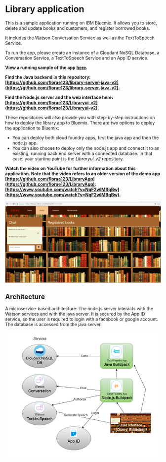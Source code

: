 # Library application

This is a sample application running on IBM Bluemix. It allows you to store, delete and update books and customers, and register borrowed books.

It includes the Watson Conversation Service as well as the TextToSpeech Service.

To run the app, please create an instance of a Cloudant NoSQL Database, a Conversation Service, a TextToSpeech Service and an App ID service.

**View a running sample of the app [here](https://libraryui-demo-1.mybluemix.net/).**

**Find the Java backend in this repository: [https://github.com/florae123/library-server-java-v2](https://github.com/florae123/library-server-java-v2).**

**Find the Node.js server and the web interface here: [https://github.com/florae123/Libraryui-v2](https://github.com/florae123/Libraryui-v2).**

These repositories will also provide you with step-by-step instructions on how to deploy the library app to Bluemix. There are two options to deploy the application to Bluemix:
  * You can deploy both cloud foundry apps, first the java app and then the node.js app.
  * You can also choose to deploy only the node.js app and connect it to an existing, running back end server with a connected database. In that case, your starting point is the *Libraryui-v2* repository.

**Watch the video on YouTube for further information about this application. Note that the video refers to an older version of the demo app [https://github.com/florae123/LibraryApp](https://github.com/florae123/LibraryApp): [https://www.youtube.com/watch?v=NqF2wIMBqBw](https://www.youtube.com/watch?v=NqF2wIMBqBw).**

![](./images/WebInterface.png)

## Architecture

A microservice-based architecture: The node.js server interacts with the Watson services and with the java server. It is secured by the App ID service, so the user is required to login with a facebook or google account. The database is accessed from the java server.

![](./images/app-architecture.png)
